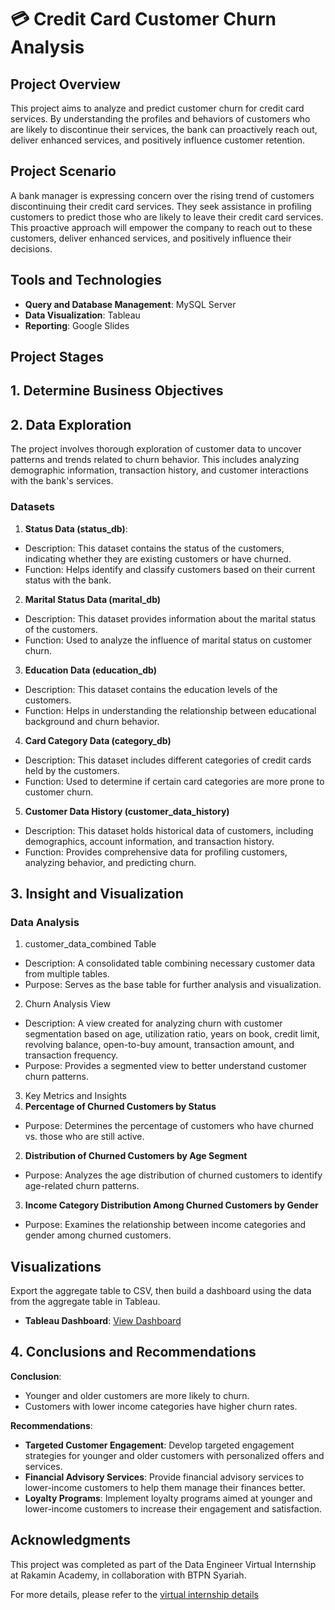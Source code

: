 # 💳 Credit Card Customer Churn Analysis

## Project Overview
This project aims to analyze and predict customer churn for credit card services. By understanding the profiles and behaviors of customers who are likely to discontinue their services, the bank can proactively reach out, deliver enhanced services, and positively influence customer retention.

## Project Scenario
A bank manager is expressing concern over the rising trend of customers discontinuing their credit card services. They seek assistance in profiling customers to predict those who are likely to leave their credit card services. This proactive approach will empower the company to reach out to these customers, deliver enhanced services, and positively influence their decisions.

## Tools and Technologies
- **Query and Database Management**: MySQL Server
- **Data Visualization**: Tableau
- **Reporting**: Google Slides

## Project Stages
## 1. **Determine Business Objectives**
## 2. **Data Exploration**
The project involves thorough exploration of customer data to uncover patterns and trends related to churn behavior. This includes analyzing demographic information, transaction history, and customer interactions with the bank's services.

### Datasets
1. **Status Data (status_db)**:
* Description: This dataset contains the status of the customers, indicating whether they are existing customers or have churned.
* Function: Helps identify and classify customers based on their current status with the bank.

2. **Marital Status Data (marital_db)**
* Description: This dataset provides information about the marital status of the customers.
* Function: Used to analyze the influence of marital status on customer churn.
  
3. **Education Data (education_db)**
* Description: This dataset contains the education levels of the customers.
* Function: Helps in understanding the relationship between educational background and churn behavior.

4. **Card Category Data (category_db)**
* Description: This dataset includes different categories of credit cards held by the customers.
* Function: Used to determine if certain card categories are more prone to customer churn.

5. **Customer Data History (customer_data_history)**
* Description: This dataset holds historical data of customers, including demographics, account information, and transaction history.
* Function: Provides comprehensive data for profiling customers, analyzing behavior, and predicting churn.

## 3. **Insight and Visualization**
### Data Analysis
1. customer_data_combined Table
* Description: A consolidated table combining necessary customer data from multiple tables.
* Purpose: Serves as the base table for further analysis and visualization.

2. Churn Analysis View
* Description: A view created for analyzing churn with customer segmentation based on age, utilization ratio, years on book, credit limit, revolving balance, open-to-buy amount, transaction amount, and transaction frequency.
* Purpose: Provides a segmented view to better understand customer churn patterns.

3. Key Metrics and Insights
1. **Percentage of Churned Customers by Status**
* Purpose: Determines the percentage of customers who have churned vs. those who are still active.
2. **Distribution of Churned Customers by Age Segment**
* Purpose: Analyzes the age distribution of churned customers to identify age-related churn patterns.
3. **Income Category Distribution Among Churned Customers by Gender**
* Purpose: Examines the relationship between income categories and gender among churned customers.
  
## Visualizations
Export the aggregate table to CSV, then build a dashboard using the data from the aggregate table in Tableau.
- **Tableau Dashboard**: [View Dashboard](#)

## 4. **Conclusions and Recommendations**
**Conclusion**:
* Younger and older customers are more likely to churn.
* Customers with lower income categories have higher churn rates.
  
**Recommendations**:
* **Targeted Customer Engagement**: Develop targeted engagement strategies for younger and older customers with personalized offers and services.
* **Financial Advisory Services**: Provide financial advisory services to lower-income customers to help them manage their finances better.
* **Loyalty Programs**: Implement loyalty programs aimed at younger and lower-income customers to increase their engagement and satisfaction.


## Acknowledgments
This project was completed as part of the Data Engineer Virtual Internship at Rakamin Academy, in collaboration with BTPN Syariah.

For more details, please refer to the [virtual internship details](https://www.rakamin.com/virtual-internship-experience/task/data-engineer-btpn-syariah/3901)

